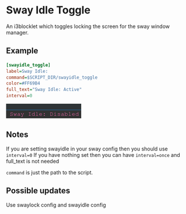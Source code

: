 # Sway Idle Toggle

An i3blocklet which toggles locking the screen for the sway window manager.

## Example

```ini
[swayidle_toggle]
label=Sway Idle:
command=$SCRIPT_DIR/swayidle_toggle
color=#FF69B4
full_text="Sway Idle: Active"
interval=0
```

![](./swayidle_toggle.png)

## Notes

If you are setting swayidle in your sway config then you should use `interval=0`
If you have nothing set then you can have `interval=once` and full_text is not 
needed

`command` is just the path to the script.

## Possible updates

Use swaylock config and swayidle config
